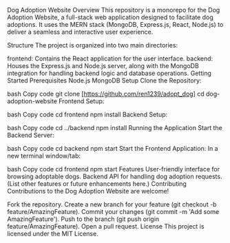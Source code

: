 Dog Adoption Website
Overview
This repository is a monorepo for the Dog Adoption Website, a full-stack web application designed to facilitate dog adoptions. It uses the MERN stack (MongoDB, Express.js, React, Node.js) to deliver a seamless and interactive user experience.

Structure
The project is organized into two main directories:

frontend: Contains the React application for the user interface.
backend: Houses the Express.js and Node.js server, along with the MongoDB integration for handling backend logic and database operations.
Getting Started
Prerequisites
Node.js
MongoDB
Setup
Clone the Repository:

bash
Copy code
git clone [https://github.com/ren1239/adopt_dog]
cd dog-adoption-website
Frontend Setup:

bash
Copy code
cd frontend
npm install
Backend Setup:

bash
Copy code
cd ../backend
npm install
Running the Application
Start the Backend Server:

bash
Copy code
cd backend
npm start
Start the Frontend Application:
In a new terminal window/tab:

bash
Copy code
cd frontend
npm start
Features
User-friendly interface for browsing adoptable dogs.
Backend API for handling dog adoption requests.
(List other features or future enhancements here.)
Contributing
Contributions to the Dog Adoption Website are welcome!

Fork the repository.
Create a new branch for your feature (git checkout -b feature/AmazingFeature).
Commit your changes (git commit -m 'Add some AmazingFeature').
Push to the branch (git push origin feature/AmazingFeature).
Open a pull request.
License
This project is licensed under the MIT License.

